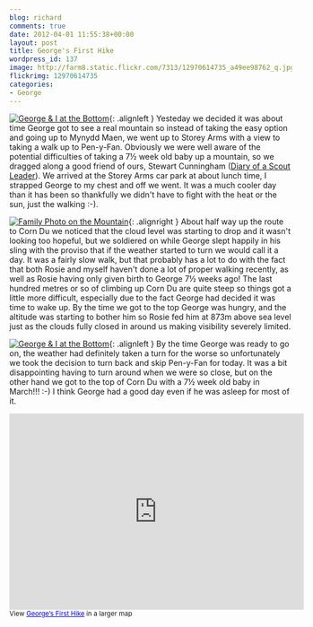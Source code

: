```yaml
---
blog: richard
comments: true
date: 2012-04-01 11:55:38+00:00
layout: post
title: George's First Hike
wordpress_id: 137
image: http://farm8.static.flickr.com/7313/12970614735_a49ee98762_q.jpg
flickrimg: 12970614735
categories:
- George
---
```


[![George & I at the Bottom][thm1]][img1]{: .alignleft }
Yesteday we decided it was about time George got to see a real
mountain so instead of taking the easy option and going up to Mynydd Maen, we went up to Storey
Arms with a view to taking a walk up to Pen-y-Fan. Obviously we were well aware of the potential
difficulties of taking a 7½ week old baby up a mountain, so we dragged along a good friend of
ours, Stewart Cunningham ([Diary of a Scout Leader]). We arrived at the Storey Arms car park at
about lunch time, I strapped George to my chest and off we went. It was a much cooler day than
it has been so thankfully we didn't have to fight with the heat or the sun, just the walking :-).


[![Family Photo on the Mountain][thm2]][img2]{: .alignright }
About half way up the route to Corn Du we noticed that
the cloud level was starting to drop and it wasn't looking too hopeful, but we soldiered on while
George slept happily in his sling with the proviso that if the weather started to turn we would
call it a day. It was a fairly slow walk, but that probably has a lot to do with the fact that
both Rosie and myself haven't done a lot of proper walking recently, as well as Rosie having only
given birth to George 7½ weeks ago! The last hundred metres or so of climbing up Corn Du are quite
steep so things got a little more difficult, especially due to the fact George had decided it was
time to wake up. By the time we got to the top George was hungry, and the altitude was starting to
bother him so Rosie fed him at 873m above sea level just as the clouds fully closed in around us
making visibility severely limited.

[![George & I at the Bottom][thm3]][img3]{: .alignleft }
By the time George was ready to go on, the weather had definitely
taken a turn for the worse so unfortunately we took the decision to turn back and skip Pen-y-Fan
for today. It was a bit disappointing having to turn around when we were so close, but on the other
hand we got to the top of Corn Du with a 7½ week old baby in March!!! :-) I think George had a good
day even if he was asleep for most of it.

<iframe src="http://maps.google.co.uk/maps/ms?msid=215094904436363903208.0004bc9c9ff4aa5f54060&amp;msa=0&amp;ie=UTF8&amp;t=h&amp;ll=51.877445,-3.441124&amp;spn=0.037091,0.090122&amp;z=13&amp;output=embed" height="350" width="525" frameborder="0" marginwidth="0" marginheight="0" scrolling="no" style="clear:left;"></iframe><br />
<small>View <a style="color: #0000ff; text-align: left;" href="http://maps.google.co.uk/maps/ms?msid=215094904436363903208.0004bc9c9ff4aa5f54060&amp;msa=0&amp;ie=UTF8&amp;t=h&amp;ll=51.877445,-3.441124&amp;spn=0.037091,0.090122&amp;z=13&amp;source=embed">George&#8217;s First Hike</a> in a larger map</small>

[Diary of a Scout Leader]: http://diaryofascoutleader.blogspot.co.uk/ "Diary of a Scout Leader"

[thm1]: http://farm3.static.flickr.com/2891/12970759323_f5ed418109_q.jpg
[thm2]: http://farm8.static.flickr.com/7315/12971031044_650a2ec05b_q.jpg
[thm3]: http://farm8.static.flickr.com/7310/12970618955_b201fc455e_q.jpg

[img1]: https://www.flickr.com/photos/richard-perry/12970759323
[img2]: https://www.flickr.com/photos/richard-perry/12971031044
[img3]: https://www.flickr.com/photos/richard-perry/12970618955